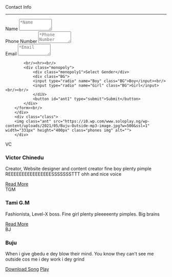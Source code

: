 <!DOCTYPE html>
<html>
    <head>
        <meta charset="UTF-8">
        <meta name="viewport" content="width=device-width, initial-scale=1.0">
    </head>
    <body>
        <div class="cheese">
            <div class="cheese1">Contact Info<hr></div>
            <form action="#" target="_blank">
            <label for="Name">Name</label>
            <textarea id="ant" cols="10px" rows="2px" placeholder="*Name" required></textarea><br/>
            <label for="Phone Number">Phone Number</label>
            <textarea id="ant" cols="10px" rows="2px" placeholder="*Phone Number" required></textarea><br/>
            <label for="Email">Email</label>
            <textarea id="ant" cols="10px" rows="2px" placeholder="*Email" required></textarea><br/>
            
            <br/><hr><br/>
            <div class="monopoly">
                <div class="monopoly1">Select Gender</div>
                <div class="BG">
                <input type="radio" name="Boy" class="BG">Boy</input><br/>
                <input type="radio" name="Girl" class="BG">Girl</input><br/><br/>
                </diV>
                <button id="ant1" type="submit">Submit</button>
            </div>
        </form><br/>
        </div>
        <div class="class">
        <img class="ant" src="https://i0.wp.com/www.soloplay.ng/wp-content/uploads/2021/05/Buju-Outside-mp3-image.jpg?w=500&ssl=1" width="331px" height="400px" class="phones img" alt="">
        </div>

<div class="content-background">
        <div class="container">
            <div class="box">
                <div class="icon">VC</div>
                <div class="content">
                    <h3>Victor Chinedu</h3>
                    <p>Creator, Website designer and content creator fine boy plenty pimple REEEEEEEEEEEEEEEESSSSSSSTTT ohh and nice voice</p>
                    <a href="#">Read More</a>
                </div>
            </div>
            <div class="box">
            <div class="icon" id="icon1">TGM</div>
                <div class="content">
                    <h3>Tami G.M</h3>
                    <p>Fashionista, Level-X boss. Fine girl plenty pleeeeenty pimples. Big brains</p>
                    <a href="#">Read More</a>
                </div>
            </div>
            <div class="box">
            <div class="icon" id="icon2">BJ</div>
                <div class="content">
                    <h3>Buju</h3>
                    <p>When i give gbedu e dey blow their mind. You know they can't see me outside cos me i dey work i dey grind</p>
                    <a href="https://db.soloplay.com.ng/wp-content/uploads/2021/05/Buju_-_Outside_Soloplay.ng.mp3">Download Song</a>
                    <a href="bjreadmore.html" target="_blank">Play</a>
                </div>
            </div>
        </div>
        </div>
    </div>
    </body>